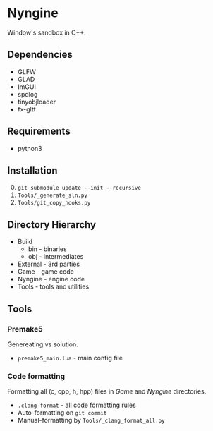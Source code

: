 # Nyngine
Window's sandbox in C++. 

## Dependencies
* GLFW
* GLAD
* ImGUI
* spdlog
* tinyobjloader
* fx-gltf

## Requirements
* python3

## Installation
0. ```git submodule update --init --recursive```
1. ```Tools/_generate_sln.py```
2. ```Tools/git_copy_hooks.py```

## Directory Hierarchy
- Build
    - bin - binaries
    - obj - intermediates
- External - 3rd parties
- Game - game code
- Nyngine - engine code
- Tools - tools and utilities

## Tools
### Premake5
Genereating vs solution.
- ```premake5_main.lua``` - main config file


### Code formatting
Formatting all (c, cpp, h, hpp) files in _Game_ and _Nyngine_ directories.
- ```.clang-format``` - all code formatting rules
- Auto-formatting on ```git commit```
- Manual-formatting by ```Tools/_clang_format_all.py```
